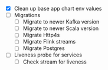 - [x] Clean up base app chart env values
- [ ] Migrations
    - [ ] Migrate to newer Kafka version
    - [ ] Migrate to newer Scala version
    - [ ] Migrate Http4s
    - [ ] Migrate Flink streams
    - [ ] Migrate Postgres
- [ ] Liveness probe for services
    - [ ] Check stream for liveness